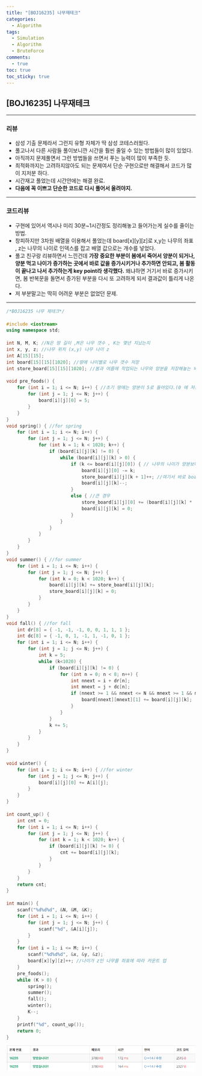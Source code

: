 ```yaml
---
title: "[BOJ16235] 나무재테크"
categories:
  - Algorithm
tags:
  - Simulation
  - Algorithm
  - BruteForce
comments:
  - true
toc: true
toc_sticky: true
---
```


## [BOJ16235] 나무재테크
---

### 리뷰
* 삼성 기출 문제라서 그런지 유형 자체가 딱 삼성 코테스러웠다.
* 풀고나서 다른 사람들 풀이보니깐 시간을 훨씬 줄일 수 있는 방법들이 많이 있었다.
* 아직까지 문제풀면서 그런 방법들을 쓰면서 푸는 능력이 많이 부족한 듯.
* 최적화까지는 고려하지않아도 되는 문제여서 단순 구현으로만 해결해서 코드가 많이 지저분
하다.
* 시간재고 풀었는데 시간안에는 해결 완료.
* __다음에 꼭 이쁘고 단순한 코드로 다시 풀어서 올려야지.__

---
### 코드리뷰
* 구현에 있어서 역시나 미리 30분~1시간정도 정리해놓고 들어가는게 실수를 줄이는 방법.
* 창피하지만 3차원 배열을 이용해서 풀었는데 board[x][y][z]로 x,y는 나무의 좌표 , z는
나무의 나이로 인덱스를 잡고 배열 값으로는 개수를 넣었다.
* 풀고 친구랑 리뷰하면서 느낀건데 __가장 중요한 부분이 봄에서 죽어서 양분이 되거나, 양분
먹고 나이가 증가하는 곳에서 바로 값을 증가시키거나 추가하면 안되고, 봄 활동이 끝나고 나서
추가하는게 key point라 생각했다.__ 왜냐하면 거기서 바로 증가시키면, 봄 반복문을 돌면서 증가된 부분을 다시 또 고려하게 되서 결과값이 틀리게 나온다.
* 저 부분말고는 딱히 어려운 부분은 없었던 문제.

---

```cpp
/*BOJ16235 나무 제테크*/

#include <iostream>
using namespace std;

int N, M, K; //N은 땅 길이 ,M은 나무 갯수 , K는 몇년 지났는지
int x, y, z; //나무 위치 (x,y) 나무 나이 z
int A[15][15];
int board[15][15][1020]; //땅에 나이별로 나무 갯수 저장
int store_board[15][15][1020]; //봄과 여름에 작업되는 나무와 양분을 저장해놓는 배열

void pre_foods() {
	for (int i = 1; i <= N; i++) { //초기 땅에는 양분이 5로 들어있다.(0 에 저장)
		for (int j = 1; j <= N; j++) {
			board[i][j][0] = 5;
		}
	}
}
void spring() { //for spring
	for (int i = 1; i <= N; i++) {
		for (int j = 1; j <= N; j++) {
			for (int k = 1; k < 1020; k++) {
				if (board[i][j][k] != 0) {
					while (board[i][j][k] > 0) {
						if (k <= board[i][j][0]) { // 나무의 나이가 양분보다 작은 경우
							board[i][j][0] -= k;
							store_board[i][j][k + 1]++; //여기서 바로 board를 올리면, 반복문 돌면서 또 보게되서
							board[i][j][k]--;
						}
						else { //큰 경우
							store_board[i][j][0] += (board[i][j][k] * (k / 2)); //위에와 같은 이유
							board[i][j][k] = 0;
						}
					}
				}
			}
		}
	}
}
void summer() { //for summer
	for (int i = 1; i <= N; i++) {
		for (int j = 1; j <= N; j++) {
			for (int k = 0; k < 1020; k++) {
				board[i][j][k] += store_board[i][j][k];
				store_board[i][j][k] = 0;
			}
		}
	}
}
void fall() { //for fall
	int dr[8] = { -1, -1, -1, 0, 0, 1, 1, 1 };
	int dc[8] = { -1, 0, 1, -1, 1, -1, 0, 1 };
	for (int i = 1; i <= N; i++) {
		for (int j = 1; j <= N; j++) {
			int k = 5;
			while (k<1020) {
				if (board[i][j][k] != 0) {
					for (int n = 0; n < 8; n++) {
						int nnext = i + dr[n];
						int mnext = j + dc[n];
						if (nnext >= 1 && nnext <= N && mnext >= 1 && mnext <= N) {
							board[nnext][mnext][1] += board[i][j][k];
						}
					}
				}
				k += 5;
			}
		}
	}
}

void winter() {
	for (int i = 1; i <= N; i++) { //for winter
		for (int j = 1; j <= N; j++) {
			board[i][j][0] += A[i][j];
		}
	}
}

int count_up() {
	int cnt = 0;
	for (int i = 1; i <= N; i++) {
		for (int j = 1; j <= N; j++) {
			for (int k = 1; k < 1020; k++) {
				if (board[i][j][k] != 0) {
					cnt += board[i][j][k];
				}
			}
		}
	}
	return cnt;
}

int main() {
	scanf("%d%d%d", &N, &M, &K);
	for (int i = 1; i <= N; i++) {
		for (int j = 1; j <= N; j++) {
			scanf("%d", &A[i][j]);
		}
	}
	for (int i = 1; i <= M; i++) {
		scanf("%d%d%d", &x, &y, &z);
		board[x][y][z]++; //나이가 z인 나무를 좌표에 따라 카운트 업
	}
	pre_foods();
	while (K > 0) {
		spring();
		summer();
		fall();
		winter();
		K--;
	}
	printf("%d", count_up());
	return 0;
}
```
![](/assets/img/Algorithm/BOJ16235.png)
